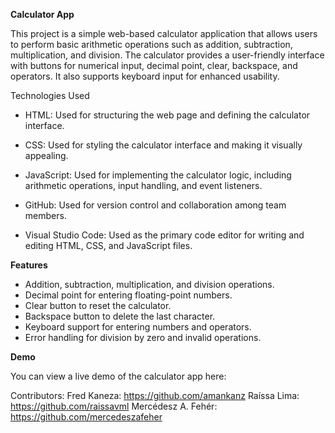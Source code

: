 **Calculator App**

This project is a simple web-based calculator application that allows users to perform basic arithmetic operations such as addition, subtraction, multiplication, and division. The calculator provides a user-friendly interface with buttons for numerical input, decimal point, clear, backspace, and operators. It also supports keyboard input for enhanced usability.

Technologies Used

* HTML: Used for structuring the web page and defining the calculator interface.

* CSS: Used for styling the calculator interface and making it visually appealing.

* JavaScript: Used for implementing the calculator logic, including arithmetic operations, input handling, and event listeners.
  
* GitHub: Used for version control and collaboration among team members.
  
* Visual Studio Code: Used as the primary code editor for writing and editing HTML, CSS, and JavaScript files.

  
**Features**

- Addition, subtraction, multiplication, and division operations.
- Decimal point for entering floating-point numbers.
- Clear button to reset the calculator.
- Backspace button to delete the last character.
- Keyboard support for entering numbers and operators.
- Error handling for division by zero and invalid operations.

**Demo**

You can view a live demo of the calculator app here:

Contributors:
Fred Kaneza: https://github.com/amankanz
Raíssa Lima: https://github.com/raissavml
Mercédesz A. Fehér: https://github.com/mercedeszafeher

